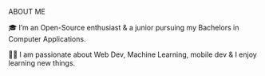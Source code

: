 ABOUT ME 

🎓 I’m an Open-Source enthusiast & a junior pursuing my Bachelors in Computer Applications.

👨‍💻 I am passionate about Web Dev, Machine Learning, mobile dev & I enjoy learning new things.
